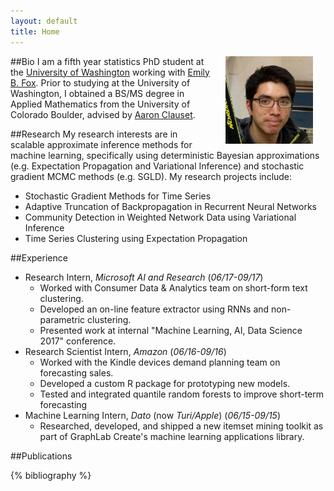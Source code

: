```yaml
---
layout: default
title: Home
---
```


##Bio
<img src="images/christopher_aicher_ski.jpg" alt="Christopher Aicher" align="right" style="height:140px; width:140px; margin:0px 20px">
I am a fifth year statistics PhD student at the [University of Washington](http://www.stat.washington.edu/) working with [Emily B. Fox](https://www.stat.washington.edu/~ebfox/).
Prior to studying at the University of Washington, I obtained a BS/MS degree in Applied Mathematics from the University of Colorado Boulder, advised by [Aaron Clauset](http://tuvalu.santafe.edu/~aaronc/).

##Research
My research interests are in scalable approximate inference methods for machine learning,
specifically using deterministic Bayesian approximations (e.g. Expectation Propagation and Variational Inference)
and stochastic gradient MCMC methods (e.g. SGLD).
My research projects include:

* Stochastic Gradient Methods for Time Series
* Adaptive Truncation of Backpropagation in Recurrent Neural Networks
* Community Detection in Weighted Network Data using Variational Inference
* Time Series Clustering using Expectation Propagation

##Experience
* Research Intern, *Microsoft AI and Research* (*06/17-09/17*)
    * Worked with Consumer Data \& Analytics team on short-form text clustering.
    * Developed an on-line feature extractor using RNNs and non-parametric clustering.
    * Presented work at internal "Machine Learning, AI, Data Science 2017" conference.
* Research Scientist Intern, *Amazon* (*06/16-09/16*)
    * Worked with the Kindle devices demand planning team on forecasting sales.
    * Developed a custom R package for prototyping new models.
    * Tested and integrated quantile random forests to improve short-term forecasting
* Machine Learning Intern, *Dato* (now *Turi/Apple*) (*06/15-09/15*)
    * Researched, developed, and shipped a new itemset mining toolkit as part
 of GraphLab Create's machine learning applications library.

##Publications

{% bibliography %}

<!-- See Also: [My Google Scholar Profile](https://scholar.google.com/citations?user=UWwqmrkAAAAJ&hl=en) 


##Presentations


##Teaching
-->
